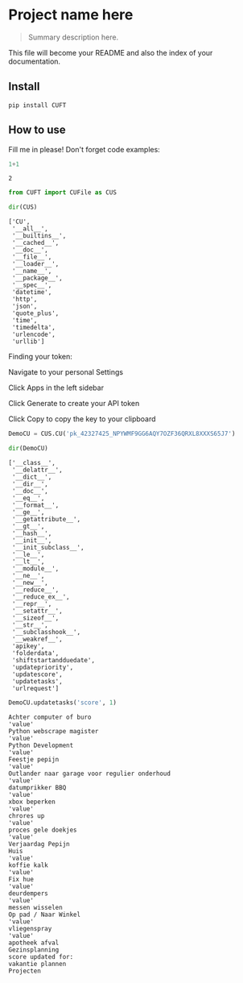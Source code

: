 # Project name here
> Summary description here.


This file will become your README and also the index of your documentation.

## Install

`pip install CUFT`

## How to use

Fill me in please! Don't forget code examples:

```python
1+1
```




    2



```python
from CUFT import CUFile as CUS
```

```python
dir(CUS)
```




    ['CU',
     '__all__',
     '__builtins__',
     '__cached__',
     '__doc__',
     '__file__',
     '__loader__',
     '__name__',
     '__package__',
     '__spec__',
     'datetime',
     'http',
     'json',
     'quote_plus',
     'time',
     'timedelta',
     'urlencode',
     'urllib']



Finding your token: 

Navigate to your personal Settings 

Click Apps  in the left sidebar

Click Generate  to create your API token

Click Copy  to copy the key to your clipboard 

```python
DemoCU = CUS.CU('pk_42327425_NPYWMF9GG6AQY7OZF36QRXL8XXXS65J7')
```

```python
dir(DemoCU)
```




    ['__class__',
     '__delattr__',
     '__dict__',
     '__dir__',
     '__doc__',
     '__eq__',
     '__format__',
     '__ge__',
     '__getattribute__',
     '__gt__',
     '__hash__',
     '__init__',
     '__init_subclass__',
     '__le__',
     '__lt__',
     '__module__',
     '__ne__',
     '__new__',
     '__reduce__',
     '__reduce_ex__',
     '__repr__',
     '__setattr__',
     '__sizeof__',
     '__str__',
     '__subclasshook__',
     '__weakref__',
     'apikey',
     'folderdata',
     'shiftstartandduedate',
     'updatepriority',
     'updatescore',
     'updatetasks',
     'urlrequest']



```python
DemoCU.updatetasks('score', 1)
```

    Achter computer of buro
    'value'
    Python webscrape magister
    'value'
    Python Development
    'value'
    Feestje pepijn
    'value'
    Outlander naar garage voor regulier onderhoud 
    'value'
    datumprikker BBQ
    'value'
    xbox beperken
    'value'
    chrores up
    'value'
    proces gele doekjes
    'value'
    Verjaardag Pepijn
    Huis
    'value'
    koffie kalk
    'value'
    Fix hue
    'value'
    deurdempers
    'value'
    messen wisselen
    Op pad / Naar Winkel
    'value'
    vliegenspray
    'value'
    apotheek afval
    Gezinsplanning
    score updated for: 
    vakantie plannen
    Projecten
    

